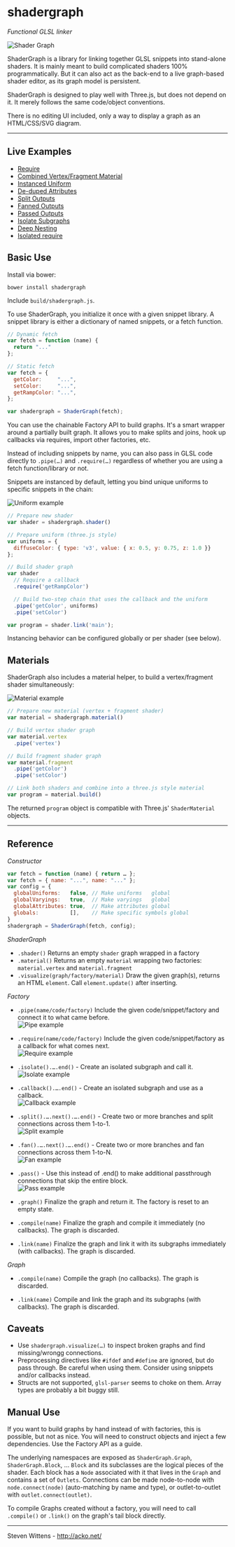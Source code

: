 shadergraph
==========

*Functional GLSL linker*

![Shader Graph](https://raw.github.com/unconed/shadergraph/master/docs/images/require.png)

ShaderGraph is a library for linking together GLSL snippets into stand-alone shaders. It is mainly meant to build complicated shaders 100% programmatically. But it can also act as the back-end to a live graph-based shader editor, as its graph model is persistent.

ShaderGraph is designed to play well with Three.js, but does not depend on it. It merely follows the same code/object conventions.

There is no editing UI included, only a way to display a graph as an HTML/CSS/SVG diagram.

* * *

Live Examples
---
 * [Require](http://acko.net/files/shadergraph2/examples/require.html)
 * [Combined Vertex/Fragment Material](http://acko.net/files/shadergraph2/examples/material.html)
 * [Instanced Uniform](http://acko.net/files/shadergraph2/examples/uniform.html)
 * [De-duped Attributes](http://acko.net/files/shadergraph2/examples/dedupe.html)
 * [Split Outputs](http://acko.net/files/shadergraph2/examples/split.html)
 * [Fanned Outputs](http://acko.net/files/shadergraph2/examples/fan.html)
 * [Passed Outputs](http://acko.net/files/shadergraph2/examples/pass.html)
 * [Isolate Subgraphs](http://acko.net/files/shadergraph2/examples/isolate.html)
 * [Deep Nesting](http://acko.net/files/shadergraph2/examples/deep.html)
 * [Isolated require](http://acko.net/files/shadergraph2/examples/wrap.html)

Basic Use
---

Install via bower:

```
bower install shadergraph
```

Include `build/shadergraph.js`.

To use ShaderGraph, you initialize it once with a given snippet library. A snippet library is either a dictionary of named snippets, or a fetch function.

```javascript
// Dynamic fetch
var fetch = function (name) {
  return "..."
};

// Static fetch
var fetch = {
  getColor:     "...",
  setColor:     "...",
  getRampColor: "...",
};

var shadergraph = ShaderGraph(fetch);
```

You can use the chainable Factory API to build graphs. It's a smart wrapper around a partially built graph. It allows you to make splits and joins, hook up callbacks via requires, import other factories, etc.

Instead of including snippets by name, you can also pass in GLSL code directly to `.pipe(…)` and `.require(…)` regardless of whether you are using a fetch function/library or not.

Snippets are instanced by default, letting you bind unique uniforms to specific snippets in the chain:

![Uniform example](https://raw.github.com/unconed/shadergraph/master/docs/images/uniform.png)

```javascript
// Prepare new shader
var shader = shadergraph.shader()

// Prepare uniform (three.js style)
var uniforms = {
  diffuseColor: { type: 'v3', value: { x: 0.5, y: 0.75, z: 1.0 }}
};

// Build shader graph
var shader
  // Require a callback
  .require('getRampColor')

  // Build two-step chain that uses the callback and the uniform
  .pipe('getColor', uniforms)
  .pipe('setColor')

var program = shader.link('main');
```

Instancing behavior can be configured globally or per shader (see below).

Materials
---

ShaderGraph also includes a material helper, to build a vertex/fragment shader simultaneously:

![Material example](https://raw.github.com/unconed/shadergraph/master/docs/images/material.png)

```javascript
// Prepare new material (vertex + fragment shader)
var material = shadergraph.material()

// Build vertex shader graph
var material.vertex
  .pipe('vertex')

// Build fragment shader graph
var material.fragment
  .pipe('getColor')
  .pipe('setColor')

// Link both shaders and combine into a three.js style material
var program = material.build()
```

The returned `program` object is compatible with Three.js' `ShaderMaterial` objects.

* * *

Reference
---

*Constructor*

```javascript
var fetch = function (name) { return … };
var fetch = { name: "...", name: "..." };
var config = {
  globalUniforms:   false, // Make uniforms   global
  globalVaryings:   true,  // Make varyings   global
  globalAttributes: true,  // Make attributes global
  globals:          [],    // Make specific symbols global
}
shadergraph = ShaderGraph(fetch, config);
```

*ShaderGraph*

 * `.shader()`
   Returns an empty `shader` graph wrapped in a factory
 * `.material()`
   Returns an empty `material` wrapping two factories: `material.vertex` and `material.fragment`
 * `.visualize(graph/factory/material)`
   Draw the given graph(s), returns an HTML `element`. Call `element.update()` after inserting.
 
*Factory*

 * `.pipe(name/code/factory)`
   Include the given code/snippet/factory and connect it to what came before.  
   ![Pipe example](https://raw.github.com/unconed/shadergraph/master/docs/images/pipe.png)

 * `.require(name/code/factory)`
   Include the given code/snippet/factory as a callback for what comes next.  
   ![Require example](https://raw.github.com/unconed/shadergraph/master/docs/images/require.png)

 * `.isolate().….end()` - Create an isolated subgraph and call it.  
   ![Isolate example](https://raw.github.com/unconed/shadergraph/master/docs/images/isolate.png)

 * `.callback().….end()` - Create an isolated subgraph and use as a callback.  
   ![Callback example](https://raw.github.com/unconed/shadergraph/master/docs/images/callback.png)

 * `.split().….next().….end()` - Create two or more branches and split connections across them 1-to-1.  
   ![Split example](https://raw.github.com/unconed/shadergraph/master/docs/images/split.png)
 
 * `.fan().….next().….end()` - Create two or more branches and fan connections across them 1-to-N.  
   ![Fan example](https://raw.github.com/unconed/shadergraph/master/docs/images/fan.png)

 * `.pass()` - Use this instead of .end() to make additional passthrough connections that skip the entire block.  
   ![Pass example](https://raw.github.com/unconed/shadergraph/master/docs/images/pass.png)

 * `.graph()`
   Finalize the graph and return it. The factory is reset to an empty state.

 * `.compile(name)`
   Finalize the graph and compile it immediately (no callbacks). The graph is discarded.

 * `.link(name)`
   Finalize the graph and link it with its subgraphs immediately (with callbacks). The graph is discarded.

*Graph*

 * `.compile(name)`
    Compile the graph (no callbacks). The graph is discarded.

 * `.link(name)`
    Compile and link the graph and its subgraphs (with callbacks). The graph is discarded.

Caveats
---

 * Use `shadergraph.visualize(…)` to inspect broken graphs and find missing/wrongg connections.
 * Preprocessing directives like `#ifdef` and `#define` are ignored, but do pass through. Be careful when using them. Consider using snippets and/or callbacks instead.
 * Structs are not supported, `glsl-parser` seems to choke on them. Array types are probably a bit buggy still.

Manual Use
---

If you want to build graphs by hand instead of with factories, this is possible, but not as nice. You will need to construct objects and inject a few dependencies. Use the Factory API as a guide.

The underlying namespaces are exposed as `ShaderGraph.Graph`, `ShaderGraph.Block`, … `Block` and its subclasses are the logical pieces of the shader. Each block has a `Node` associated with it that lives in the `Graph` and contains a set of `Outlets`. Connections can be made node-to-node with `node.connect(node)` (auto-matching by name and type), or outlet-to-outlet with `outlet.connect(outlet)`.

To compile Graphs created without a factory, you will need to call `.compile()` or `.link()` on the graph's tail block directly.

* * *

Steven Wittens - http://acko.net/
